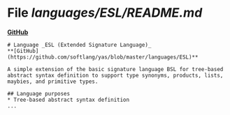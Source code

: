 # File _languages/ESL/README.md_
**[GitHub](https://github.com/softlang/yas/blob/master/languages/ESL/README.md)**
```
# Language _ESL (Extended Signature Language)_
**[GitHub](https://github.com/softlang/yas/blob/master/languages/ESL)**

A simple extension of the basic signature language BSL for tree-based abstract syntax definition to support type synonyms, products, lists, maybies, and primitive types.

## Language purposes
* Tree-based abstract syntax definition
...
```
